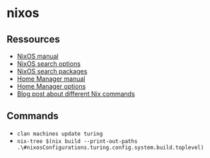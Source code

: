 # nixos

## Ressources

- [NixOS manual](https://nixos.org/nixos/manual/)
- [NixOS search options](https://search.nixos.org/options)
- [NixOS search packages](https://search.nixos.org/packages)
- [Home Manager manual](https://nix-community.github.io/home-manager/)
- [Home Manager options](https://rycee.gitlab.io/home-manager/options.html)
- [Blog post about different Nix commands](https://mayniklas.de/posts/linux/nixos/2023-07-22-nix-commands/)

## Commands

- `clan machines update turing`
- `nix-tree $(nix build --print-out-paths .\#nixosConfigurations.turing.config.system.build.toplevel)`
